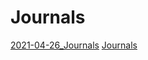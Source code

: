 # Journals
[2021-04-26_Journals](zettelkasten/zets/2021-04-26_Journals.md)
[Journals](zettelkasten/attachments/Journals.pdf)
